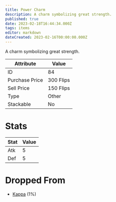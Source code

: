 ```yaml
---
title: Power Charm
description: A charm symbolizing great strength.
published: true
date: 2023-02-18T16:44:34.000Z
tags: items
editor: markdown
dateCreated: 2023-02-16T00:00:00.000Z
---
```


A charm symbolizing great strength.

|Attribute|Value|
|-|-|
|ID|84|
|Purchase Price|300 Flips|
|Sell Price|150 Flips|
|Type|Other|
|Stackable|No|

# Stats
|Stat|Value|
|-|-|
|Atk|5|
|Def|5|

# Dropped From
 * [Kappa](/monsters/kappa.md) (1%)
